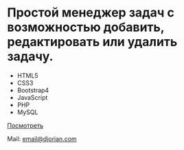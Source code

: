 <h1>Простой менеджер задач с возможностью добавить, редактировать или удалить задачу.</h1>

<ul>
  <li>HTML5</li>
  <li>CSS3</li>
  <li>Bootstrap4</li>
  <li>JavaScript</li>
  <li>PHP</li>
  <li>MySQL</li>
</ul>

<p><a href="http://djorian.byethost22.com/portfolio6">Посмотреть</a></p>

<p>Mail: <a href="mailto:email@djorian.com">email@djorian.com</a></p>